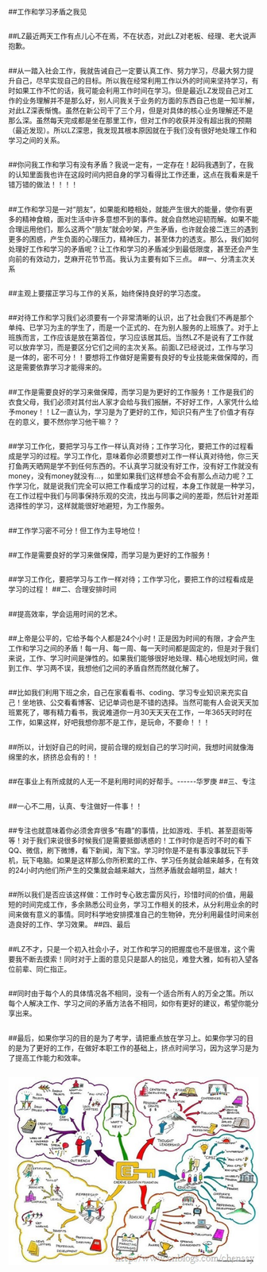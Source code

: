##工作和学习矛盾之我见

##
##LZ最近两天工作有点儿心不在焉，不在状态，对此LZ对老板、经理、老大说声抱歉。

##
##从一踏入社会工作，我就告诫自己一定要认真工作、努力学习，尽最大努力提升自己，尽早实现自己的目标。所以我在经常利用工作以外的时间来坚持学习，有时如果工作不忙的话，我可能会利用工作时间在学习。但是最近LZ发现自己对工作的业务理解并不是那么好，别人问我关于业务的方面的东西自己也是一知半解，对此LZ深表惭愧。虽然在新公司干了三个月，但是对具体的核心业务理解还不是那么深。虽然每天完成都是坐在那里工作，但对工作的收获并没有超出我的预期（最近发现）。所以LZ深思，我发现其根本原因就在于我们没有很好地处理工作和学习之间的关系。

##
##你问我工作和学习有没有矛盾？我说一定有，一定存在！起码我遇到了，在我的认知里面我也许在这段时间内把自身的学习看得比工作还重，这点在我看来是千错万错的做法！！！！

##
##工作和学习是一对“朋友”，如果能和睦相处，就能产生很大的能量，使你有更多的精神食粮，面对生活中许多意想不到的事件。就会自然地迎韧而解。如果不能合理运用他们，那么这两个“朋友”就会吵架，产生矛盾，也许就会接二连三的遇到更多的困惑，产生负面的心理压力，精神压力，甚至体力的透支。那么，我们如何处理好工作和学习的矛盾呢？让工作和学习的矛盾减少到最低限度，甚至还会产生向前的有效动力，芝麻开花节节高。我认为主要有如下三点。
##一、分清主次关系   

##
##主观上要摆正学习与工作的关系，始终保持良好的学习态度。 

##
##对待工作和学习我们必须要有一个非常清晰的认识，出了社会我们不再是那个单纯、已学习为主的学生了，而是一个正式的、在为别人服务的上班族了。对于上班族而言，工作应该是放在第首位，学习应该居其后。当然LZ不是说有了工作就可以放弃学习，而是要区分它们之间的主次关系。前面LZ已经说过，工作与学习是一体的，密不可分！！要想将工作做好是需要有良好的专业技能来做保障的，而这是需要依靠学习才能得来的。

##
##工作是需要良好的学习来做保障，而学习是为更好的工作服务！工作是我们的衣食父母，我们必须对其付出人家才会给与我们报酬，不好好工作，人家凭什么给予money！！LZ一直认为，学习是为了更好的工作，知识只有产生了价值才有存在的意义，要不然你学习他干嘛？？

##
##学习工作化，要把学习与工作一样认真对待；工作学习化，要把工作的过程看成是学习的过程。学习工作化，意味着你必须要想对工作一样认真对待他，你三天打鱼两天晒网是学不到任何东西的。不认真学习就没有好工作，没有好工作就没有money，没有money就没有…，如里如果我们这样想会不会有那么点动力呢？工作学习化，就是说我们完全可以把工作看成学习的过程，本身工作就是一种学习，在工作过程中我们与同事保持乐观的交流，找出与同事之间的差距，然后针对差距选择性的学习，这样就能很好地避短，为工作服务。   

##
##工作学习密不可分！但工作为主导地位！    

##
##工作是需要良好的学习来做保障，而学习是为更好的工作服务！    

##
##学习工作化，要把学习与工作一样对待；工作学习化，要把工作的过程看成是学习的过程！ 
##二、合理安排时间   

##
##提高效率，学会运用时间的艺术。 

##
##上帝是公平的，它给予每个人都是24个小时！正是因为时间的有限，才会产生工作和学习之间的矛盾！每一月、每一周、每一天时间都是固定的，但是对于我们来说，工作、学习时间是弹性的。如果我们能够很好地处理、精心地规划时间，做到工作、学习两不误，我想他们之间的矛盾自然而然就化解了。

##
##比如我们利用下班之余，自己在家看看书、coding、学习专业知识来充实自己！坐地铁、公交看看博客、记记单词也是不错的选择。当然可能有人会说天天加班累死了，哪有精力看书，我说难道你一月30天天天在工作，一年365天时时在工作，如果这样，好吧我想你那不是工作，是玩命，不要命！！！

##
##所以，计划好自己的时间，提前合理的规划自己的学习时间，我想时间就像海绵里的水，挤挤总会有的！！   

##
##在事业上有所成就的人无一不是利用时间的好帮手。------华罗庚 
##三、专注   

##
##一心不二用，认真、专注做好一件事！！ 

##
##专注也就意味着你必须舍弃很多“有趣”的事情，比如游戏、手机、甚至逛街等等！对于我们来说很多时候我们是需要抵御诱惑的！工作时你是否时不时的看下QQ、微信，刷下微博，看下新闻，淘下宝。学习时你是不是有事没事就玩下手机，玩下电脑。如果是这样那么你所积累的工作、学习任务就会越来越多，在有效的24小时内他们所产生的交集就会越来越大，当然矛盾就会越明显，越大！

##
##所以我们是否应该这样做：工作时专心致志雷厉风行，珍惜时间的价值，用最短的时间完成工作，多余熟悉公司业务，学习工作相关的技术，从分利用业余的时间来做有意义的事情。同时科学地安排摸准自己的生物钟，充分利用最佳时间来创造良好的工作、学习效果。
##四、最后

##
##LZ不才，只是一个初入社会小子，对工作和学习的把握度也不是很准，这个需要我不断去摸索！同时对于上面的意见只是鄙人的拙见，难登大雅，如有初入望各位前辈、同仁指正。

##
##同时由于每个人的具体情况各不相同，没有一个适合所有人的万全之策。所以每个人解决工作、学习之间的矛盾方法各不相同，如你有更好的建议，希望你能分享出来。

##
##最后，如果你学习的目的是为了考学，请把重点放在学习上。如果你学习的目的是为了更好的工作，在做好本职工作的基础上，挤点时间学习，因为这学习是为了提高工作能力和效率。

##
## ![Alt text](../md/img/092044049366123.jpg)